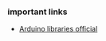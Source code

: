 ### important links
- [Arduino libraries official](https://www.arduino.cc/reference/en/libraries/category/display/)

